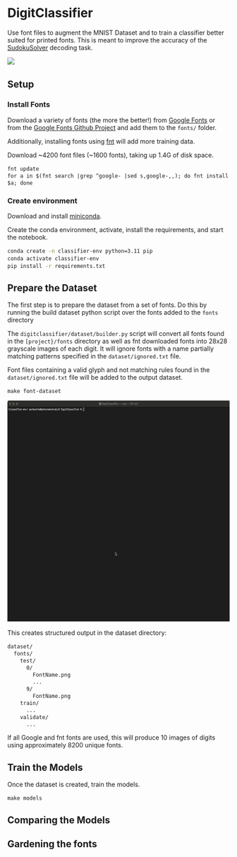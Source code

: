 # DigitClassifier
Use font files to augment the MNIST Dataset and to train a classifier better suited for printed fonts. This is meant to improve the accuracy of the [SudokuSolver](https://github.com/pschuette22/SudokuSolver) decoding task.

<img src="resources/SudokuSolverDemo.gif" height="300"/>

## Setup
### Install Fonts
Download a variety of fonts (the more the better!) from [Google Fonts](https://fonts.google.com/) or from the [Google Fonts Github Project](https://github.com/google/fonts) and add them to the `fonts/` folder.

Additionally, installing fonts using [fnt](https://github.com/alexmyczko/fnt) will add more training data.

Download ~4200 font files (~1600 fonts), taking up 1.4G of disk space.
```
fnt update
for a in $(fnt search |grep ^google- |sed s,google-,,); do fnt install $a; done
```


### Create environment
Download and install [miniconda](https://docs.anaconda.com/miniconda/).

Create the conda environment, activate, install the requirements, and start the notebook.

```bash
conda create -n classifier-env python=3.11 pip
conda activate classifier-env
pip install -r requirements.txt
```

## Prepare the Dataset
The first step is to prepare the dataset from a set of fonts. Do this by running the build dataset python script over the fonts added to the `fonts` directory

The `digitclassifier/dataset/builder.py` script will convert all fonts found in the `[project}/fonts` directory as well as fnt downloaded fonts into 28x28 grayscale images of each digit. It will ignore fonts with a name partially matching patterns specified in the `dataset/ignored.txt` file.

Font files containing a valid glyph and not matching rules found in the `dataset/ignored.txt` file will be added to the output dataset.

```
make font-dataset
```
<img src="resources/make-font-dataset-short.gif" height="500"/>

This creates structured output in the dataset directory:
```
dataset/
  fonts/
    test/
      0/
        FontName.png
        ...
      9/
        FontName.png
    train/
      ...
    validate/
      ...
```
If all Google and fnt fonts are used, this will produce 10 images of digits using approximately 8200 unique fonts. 


## Train the Models
Once the dataset is created, train the models.
```
make models
```



## Comparing the Models


## Gardening the fonts